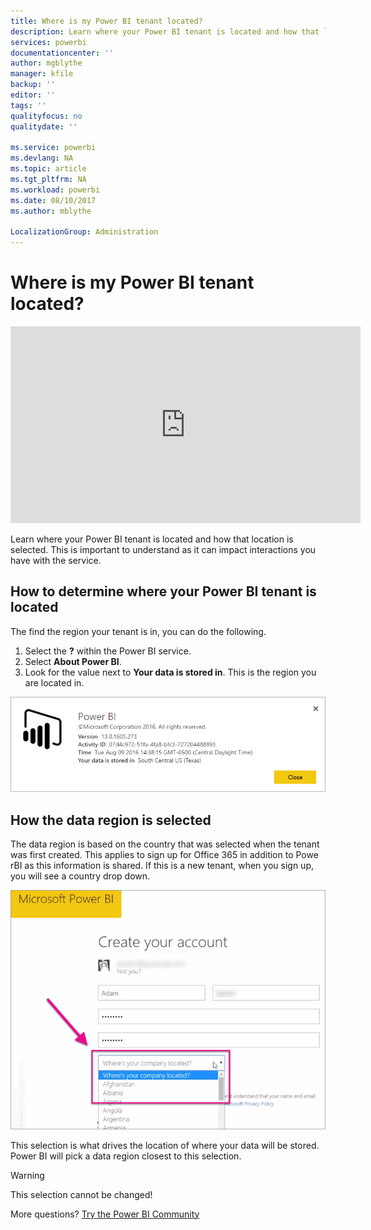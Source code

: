 ```yaml
---
title: Where is my Power BI tenant located?
description: Learn where your Power BI tenant is located and how that location is selected. This is important to understand as it can impact interactions you have with the service.
services: powerbi
documentationcenter: ''
author: mgblythe
manager: kfile
backup: ''
editor: ''
tags: ''
qualityfocus: no
qualitydate: ''

ms.service: powerbi
ms.devlang: NA
ms.topic: article
ms.tgt_pltfrm: NA
ms.workload: powerbi
ms.date: 08/10/2017
ms.author: mblythe

LocalizationGroup: Administration
---
```

# Where is my Power BI tenant located?
<iframe width="560" height="315" src="https://www.youtube.com/embed/0fOxaHJPvdM?showinfo=0" frameborder="0" allowfullscreen></iframe>

Learn where your Power BI tenant is located and how that location is selected. This is important to understand as it can impact interactions you have with the service.

## How to determine where your Power BI tenant is located
The find the region your tenant is in, you can do the following.

1. Select the **?** within the Power BI service.
2. Select **About Power BI**.
3. Look for the value next to **Your data is stored in**. This is the region you are located in.

![](media/service-admin-where-is-my-tenant-located/power-bi-data-region.png)

## How the data region is selected
The data region is based on the country that was selected when the tenant was first created. This applies to sign up for Office 365 in addition to Powe rBI as this information is shared. If this is a new tenant, when you sign up, you will see a country drop down.

![](media/service-admin-where-is-my-tenant-located/sign-up-country-selection.png)

This selection is what drives the location of where your data will be stored. Power BI will pick a data region closest to this selection.

> [!WARNING]
> This selection cannot be changed!
> 
> 

More questions? [Try the Power BI Community](http://community.powerbi.com/)

